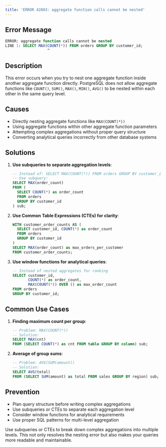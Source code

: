 ```yaml
---
title: 'ERROR 42803: aggregate function calls cannot be nested'
---
```


## Error Message

```sql
ERROR: aggregate function calls cannot be nested
LINE 1: SELECT MAX(COUNT(*)) FROM orders GROUP BY customer_id;
                   ^
```

## Description

This error occurs when you try to nest one aggregate function inside another aggregate function directly. PostgreSQL does not allow aggregate functions like `COUNT()`, `SUM()`, `MAX()`, `MIN()`, `AVG()` to be nested within each other in the same query level.

## Causes

- Directly nesting aggregate functions like `MAX(COUNT(*))`
- Using aggregate functions within other aggregate function parameters
- Attempting complex aggregations without proper query structure
- Converting analytical queries incorrectly from other database systems

## Solutions

1. **Use subqueries to separate aggregation levels**:

   ```sql
   -- Instead of: SELECT MAX(COUNT(*)) FROM orders GROUP BY customer_id;
   -- Use subquery:
   SELECT MAX(order_count)
   FROM (
     SELECT COUNT(*) as order_count
     FROM orders
     GROUP BY customer_id
   ) sub;
   ```

2. **Use Common Table Expressions (CTEs) for clarity**:

   ```sql
   WITH customer_order_counts AS (
     SELECT customer_id, COUNT(*) as order_count
     FROM orders
     GROUP BY customer_id
   )
   SELECT MAX(order_count) as max_orders_per_customer
   FROM customer_order_counts;
   ```

3. **Use window functions for analytical queries**:

   ```sql
   -- Instead of nested aggregates for ranking
   SELECT customer_id,
          COUNT(*) as order_count,
          MAX(COUNT(*)) OVER () as max_order_count
   FROM orders
   GROUP BY customer_id;
   ```

## Common Use Cases

1. **Finding maximum count per group**:

   ```sql
   -- Problem: MAX(COUNT(*))
   -- Solution:
   SELECT MAX(cnt)
   FROM (SELECT COUNT(*) as cnt FROM table GROUP BY column) sub;
   ```

2. **Average of group sums**:

   ```sql
   -- Problem: AVG(SUM(amount))
   -- Solution:
   SELECT AVG(total)
   FROM (SELECT SUM(amount) as total FROM sales GROUP BY region) sub;
   ```

## Prevention

- Plan query structure before writing complex aggregations
- Use subqueries or CTEs to separate each aggregation level
- Consider window functions for analytical requirements
- Use proper SQL patterns for multi-level aggregation

<HintBlock type="info">

Use subqueries or CTEs to break down complex aggregations into multiple levels. This not only resolves the nesting error but also makes your queries more readable and maintainable.

</HintBlock>
